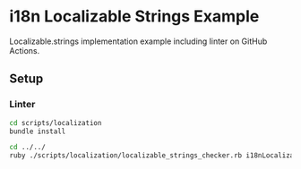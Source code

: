 # i18n Localizable Strings Example

Localizable.strings implementation example including linter on GitHub Actions.

## Setup

### Linter

```zsh
cd scripts/localization
bundle install

cd ../../
ruby ./scripts/localization/localizable_strings_checker.rb i18nLocalizableStringsExample
```